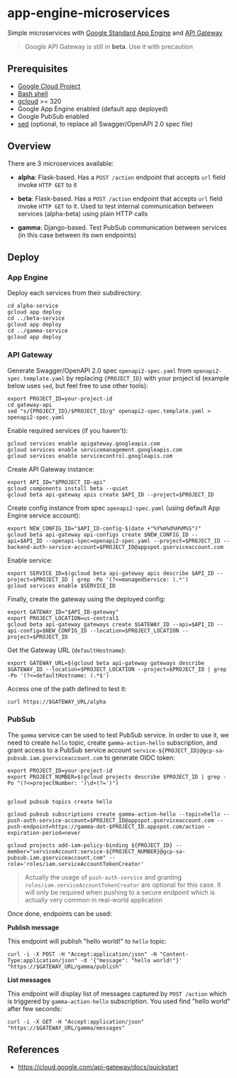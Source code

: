 # app-engine-microservices

Simple microservices with [Google Standard App Engine](https://cloud.google.com/appengine) and [API Gateway](https://cloud.google.com/api-gateway) 

> Google API Gateway is still in **beta**. Use it with precaution

## Prerequisites

* [Google Cloud Project](https://cloud.google.com/free)
* [Bash shell](https://en.wikipedia.org/wiki/Bash_(Unix_shell)) 
* [gcloud](https://cloud.google.com/sdk/gcloud) >= 320
* Google App Engine enabled (default app deployed)
* Google PubSub enabled
* [sed](https://www.gnu.org/software/sed/manual/sed.html) (optional, to replace all Swagger/OpenAPI 2.0 spec file)

## Overview

There are 3 microservices available: 

* **alpha**: Flask-based. Has a `POST /action` endpoint that accepts `url` field invoke `HTTP GET` to it

* **beta**: Flask-based. Has a `POST /action` endpoint that accepts `url` field invoke `HTTP GET` to it. Used to test internal communication between services (alpha-beta) using plain HTTP calls

* **gamma**: Django-based. Test PubSub communication between services (in this case between its own endpoints)

## Deploy

### App Engine

Deploy each services from their subdirectory:

```
cd alpha-service
gcloud app deploy
cd ../beta-service
gcloud app deploy
cd ../gamma-service
gcloud app deploy
```

### API Gateway

Generate Swagger/OpenAPI 2.0 spec `openapi2-spec.yaml` from `openapi2-spec.template.yaml` by replacing `{PROJECT_ID}` with your project id (example below uses `sed`, but feel free to use other tools):

```
export PROJECT_ID=your-project-id
cd gateway-api
sed "s/{PROJECT_ID}/$PROJECT_ID/g" openapi2-spec.template.yaml > openapi2-spec.yaml 
```

Enable required services (if you haven't):

```
gcloud services enable apigateway.googleapis.com
gcloud services enable servicemanagement.googleapis.com
gcloud services enable servicecontrol.googleapis.com
```


Create API Gateway instance:

```
export API_ID="$PROJECT_ID-api"
gcloud components install beta --quiet
gcloud beta api-gateway apis create $API_ID --project=$PROJECT_ID
```

Create config instance from spec `openapi2-spec.yaml` (using default App Engine service account):

```
export NEW_CONFIG_ID="$API_ID-config-$(date +"%Y%m%d%H%M%S")"
gcloud beta api-gateway api-configs create $NEW_CONFIG_ID --api=$API_ID --openapi-spec=openapi2-spec.yaml --project=$PROJECT_ID --backend-auth-service-account=$PROJECT_ID@appspot.gserviceaccount.com
```

Enable service:

```
export SERVICE_ID=$(gcloud beta api-gateway apis describe $API_ID --project=$PROJECT_ID | grep -Po '(?<=managedService: ).*')
gcloud services enable $SERVICE_ID
```

Finally, create the gateway using the deployed config:

```
export GATEWAY_ID="$API_ID-gateway"
export PROJECT_LOCATION=us-central1 
gcloud beta api-gateway gateways create $GATEWAY_ID --api=$API_ID --api-config=$NEW_CONFIG_ID --location=$PROJECT_LOCATION --project=$PROJECT_ID
```

Get the Gateway URL (`defaultHostname`):

```
export GATEWAY_URL=$(gcloud beta api-gateway gateways describe $GATEWAY_ID --location=$PROJECT_LOCATION --project=$PROJECT_ID | grep -Po '(?<=defaultHostname: ).*$') 
```

Access one of the path defined to test it:

```
curl https://$GATEWAY_URL/alpha
```

### PubSub

The `gamma` service can be used to test PubSub service. In order to use it, we need to create `hello` topic, create `gamma-action-hello` subscription, and grant access to a PubSub service account `service-${PROJECT_ID}@gcp-sa-pubsub.iam.gserviceaccount.com` to generate OIDC token:

```
export PROJECT_ID=your-project-id
export PROJECT_NUMBER=$(gcloud projects describe $PROJECT_ID | grep -Po "(?<=projectNumber: ')\d+(?=')")


gcloud pubsub topics create hello

gcloud pubsub subscriptions create gamma-action-hello --topic=hello --push-auth-service-account=$PROJECT_ID@appspot.gserviceaccount.com --push-endpoint=https://gamma-dot-$PROJECT_ID.appspot.com/action -expiration-period=never

gcloud projects add-iam-policy-binding ${PROJECT_ID} --member="serviceAccount:service-${PROJECT_NUMBER}@gcp-sa-pubsub.iam.gserviceaccount.com" --role='roles/iam.serviceAccountTokenCreator'
```

> Actually the usage of `push-auth-service` and granting `roles/iam.serviceAccountTokenCreator` are optional for this case. It will only be required when pushing to a secure endpoint which is actually very common in real-world application 

Once done, endpoints can be used:

**Publish message**

This endpoint will publish "hello world!" to `hello` topic:

```
curl -i -X POST -H "Accept:application/json" -H "Content-Type:application/json" -d '{"message": "hello world!"}' "https://$GATEWAY_URL/gamma/publish"
```

**List messages**

This endpoint will display list of messages captured by `POST /action` which is triggered by `gamma-action-hello` subscription. You used find "hello world" after few seconds:

```
curl -i -X GET -H "Accept:application/json" "https://$GATEWAY_URL/gamma/messages"
```

## References

* https://cloud.google.com/api-gateway/docs/quickstart